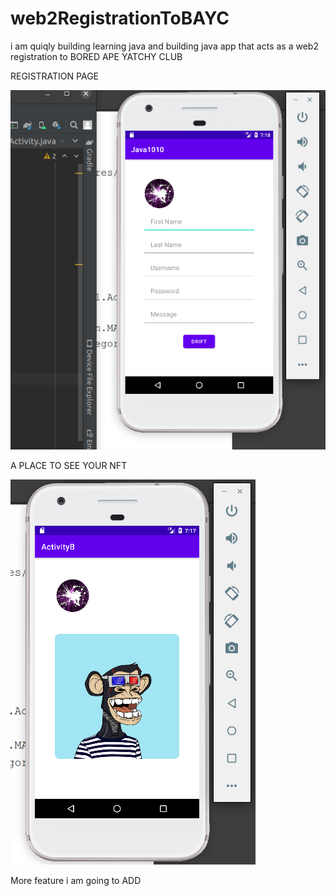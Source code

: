 # web2RegistrationToBAYC
i am quiqly building learning java and building java app that acts as a web2 registration to BORED APE YATCHY CLUB


REGISTRATION PAGE

![MarineGEO circle logo](/assets/bayc11.png "MarineGEO logo")







A PLACE TO SEE YOUR NFT

![MarineGEO circle logo](/assets/baycc2.png "MarineGEO logo")




More feature i am going to ADD





